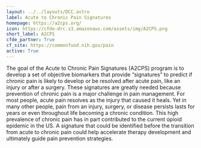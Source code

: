```yaml
---
layout: ../../layouts/DCC.astro
label: Acute to Chronic Pain Signatures
homepage: https://a2cps.org/
icon: https://cfde-drc.s3.amazonaws.com/assets/img/A2CPS.png
short_label: A2CPS
cfde_partner: True
cf_site: https://commonfund.nih.gov/pain
active: True
---
```

The goal of the Acute to Chronic Pain Signatures (A2CPS) program is to develop a set of objective biomarkers that provide “signatures” to predict if chronic pain is likely to develop or be resolved after acute pain, like an injury or after a surgery. These signatures are greatly needed because prevention of chronic pain is a major challenge in pain management. For most people, acute pain resolves as the injury that caused it heals. Yet in many other people, pain from an injury, surgery, or disease persists lasts for years or even throughout life becoming a chronic condition. This high prevalence of chronic pain has in part contributed to the current opioid epidemic in the US. A signature that could be identified before the transition from acute to chronic pain could help accelerate therapy development and ultimately guide pain prevention strategies.